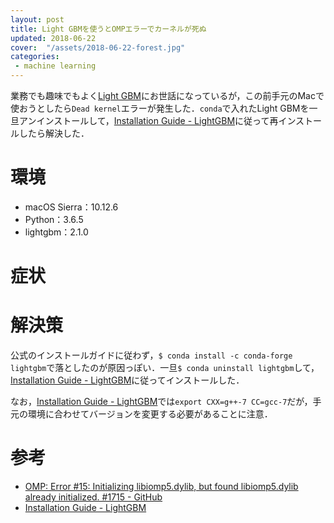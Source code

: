 ```yaml
---
layout: post
title: Light GBMを使うとOMPエラーでカーネルが死ぬ
updated: 2018-06-22
cover:  "/assets/2018-06-22-forest.jpg"
categories:
 - machine learning
---
```


業務でも趣味でもよく[Light GBM](https://github.com/Microsoft/LightGBM)にお世話になっているが，この前手元のMacで使おうとしたら`Dead kernel`エラーが発生した．`conda`で入れたLight GBMを一旦アンインストールして，[Installation Guide - LightGBM](https://lightgbm.readthedocs.io/en/latest/Installation-Guide.html)に従って再インストールしたら解決した．

# 環境

- macOS Sierra：10.12.6
- Python：3.6.5
- lightgbm：2.1.0

# 症状

<script src="https://gist.github.com/haltaro/9ac6d0e11a96deed56cb8b57a0543838.js"></script>

# 解決策

公式のインストールガイドに従わず，`$ conda install -c conda-forge lightgbm`で落としたのが原因っぽい．一旦`$ conda uninstall lightgbm`して，[Installation Guide - LightGBM](https://lightgbm.readthedocs.io/en/latest/Installation-Guide.html)に従ってインストールした．

<script src="https://gist.github.com/haltaro/f2d55efbd91a731c31cdf910b2a6b854.js"></script>

なお，[Installation Guide - LightGBM](https://lightgbm.readthedocs.io/en/latest/Installation-Guide.html)では`export CXX=g++-7 CC=gcc-7`だが，手元の環境に合わせてバージョンを変更する必要があることに注意．

# 参考

- [OMP: Error #15: Initializing libiomp5.dylib, but found libiomp5.dylib already initialized. #1715 - GitHub](https://github.com/dmlc/xgboost/issues/1715)
- [Installation Guide - LightGBM](https://lightgbm.readthedocs.io/en/latest/Installation-Guide.html)
